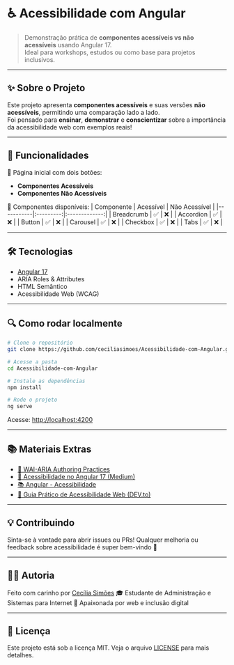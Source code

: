 
# ♿ Acessibilidade com Angular

> Demonstração prática de **componentes acessíveis vs não acessíveis** usando Angular 17.  
> Ideal para workshops, estudos ou como base para projetos inclusivos.

---

## ✨ Sobre o Projeto

Este projeto apresenta **componentes acessíveis** e suas versões **não acessíveis**, permitindo uma comparação lado a lado.  
Foi pensado para **ensinar**, **demonstrar** e **conscientizar** sobre a importância da acessibilidade web com exemplos reais!

---

## 🚀 Funcionalidades

🔹 Página inicial com dois botões:
- **Componentes Acessíveis**
- **Componentes Não Acessíveis**

🔹 Componentes disponíveis:
| Componente | Acessível | Não Acessível |
|-----------|:---------:|:-------------:|
| Breadcrumb | ✅ | ❌ |
| Accordion | ✅ | ❌ |
| Button | ✅ | ❌ |
| Carousel | ✅ | ❌ |
| Checkbox | ✅ | ❌ |
| Tabs | ✅ | ❌ |

---

## 🛠️ Tecnologias

- [Angular 17](https://angular.dev/)
- ARIA Roles & Attributes
- HTML Semântico
- Acessibilidade Web (WCAG)

---

## 🔍 Como rodar localmente

```bash
# Clone o repositório
git clone https://github.com/ceciliasimoes/Acessibilidade-com-Angular.git

# Acesse a pasta
cd Acessibilidade-com-Angular

# Instale as dependências
npm install

# Rode o projeto
ng serve
````

Acesse: [http://localhost:4200](http://localhost:4200)

---

## 📚 Materiais Extras

* [📘 WAI-ARIA Authoring Practices](https://www.w3.org/WAI/ARIA/apg/patterns)
* [📰 Acessibilidade no Angular 17 (Medium)](https://medium.com/@neelendra1destiny/building-an-inclusive-web-mastering-accessibility-in-angular-19-3a3c44c769c8)
* [📚 Angular - Acessibilidade](https://angular.dev/best-practices/a11y)
* [📖 Guia Prático de Acessibilidade Web (DEV.to)](https://dev.to/aryclenio/um-guia-pratico-da-acessibilidade-web-parte-)

---

## 💡 Contribuindo

Sinta-se à vontade para abrir issues ou PRs! Qualquer melhoria ou feedback sobre acessibilidade é super bem-vindo 💜

---

## 🧑‍💻 Autoria

Feito com carinho por [Cecília Simões](https://github.com/ceciliasimoes)
🎓 Estudante de Administração e Sistemas para Internet
🚀 Apaixonada por web e inclusão digital

---

## 📄 Licença

Este projeto está sob a licença MIT. Veja o arquivo [LICENSE](LICENSE) para mais detalhes.

